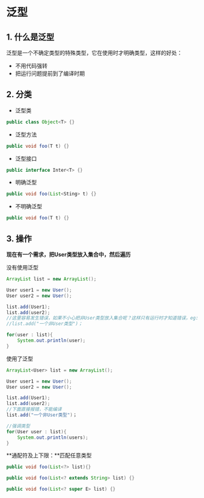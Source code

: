 

# 泛型



## 1. 什么是泛型

泛型是一个不确定类型的特殊类型，它在使用时才明确类型，这样的好处：

* 不用代码强转
* 把运行问题提前到了编译时期





## 2. 分类

* 泛型类

```java
public class Object<T> {}
```

* 泛型方法

```java
public void foo(T t) {}
```

* 泛型接口

```java
public interface Inter<T> {}
```

* 明确泛型

```java
public void foo(List<Sting> t) {}
```

* 不明确泛型

```java
public void foo(T t) {}
```





## 3. 操作



**现在有一个需求，把User类型放入集合中，然后遍历**

没有使用泛型

```java
ArrayList list = new ArrayList();

User user1 = new User();
User user2 = new User();

list.add(User1);
list.add(user2);
//这里容易发生错误，如果不小心把非User类型放入集合呢？这样只有运行时才知道错误，eg:
//list.add("一个非User类型")；

for(user : list){
    System.out.println(user);
}
```

使用了泛型

```java
ArrayList<User> list = new ArrayList();

User user1 = new User();
User user2 = new User();

list.add(User1);
list.add(user2);
//下面直接报错，不能编译
list.add("一个非User类型")；

//强调类型
for(User user : list){
    System.out.println(users);
}
```



**通配符及上下限：**匹配任意类型

```java
public void foo(List<?> list){}
```

```java
public void foo(List<? extends String> list) {}
```

```java
public void foo(List<? super E> list) {}
```

